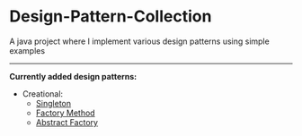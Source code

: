 # Design-Pattern-Collection
A java project where I implement various design patterns using simple examples

---

__Currently added design patterns:__

- Creational:
  - [Singleton](https://github.com/EnnioSileno/Design-Pattern-Collection/tree/main/src/main/java/ch/ennio/sileno/creational/singleton)
  - [Factory Method](https://github.com/EnnioSileno/Design-Pattern-Collection/tree/main/src/main/java/ch/ennio/sileno/creational/factorymethod)
  - [Abstract Factory](https://github.com/EnnioSileno/Design-Pattern-Collection/tree/main/src/main/java/ch/ennio/sileno/creational/abstractfactory)
